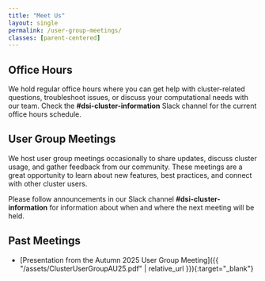```yaml
---
title: "Meet Us"
layout: single
permalink: /user-group-meetings/
classes: [parent-centered]
---
```


## Office Hours

We hold regular office hours where you can get help with cluster-related questions, troubleshoot issues, or discuss your computational needs with our team. Check the **#dsi-cluster-information** Slack channel for the current office hours schedule.

## User Group Meetings

We host user group meetings occasionally to share updates, discuss cluster usage, and gather feedback from our community. These meetings are a great opportunity to learn about new features, best practices, and connect with other cluster users.

Please follow announcements in our Slack channel **#dsi-cluster-information** for information about when and where the next meeting will be held.

## Past Meetings

* [Presentation from the Autumn 2025 User Group Meeting]({{ "/assets/ClusterUserGroupAU25.pdf" | relative_url }}){:target="_blank"}
